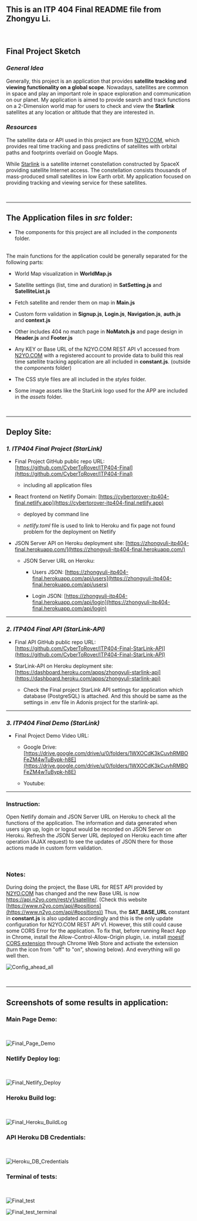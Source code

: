 ## This is an ITP 404 Final README file from Zhongyu Li.

<br>

## Final Project Sketch

### *General Idea*

Generally, this project is an application that provides **satellite tracking and viewing functionality on a global scope**. Nowadays, satellites are common in space and play an important role in space exploration and communication on our planet. My application is aimed to provide search and track functions on a 2-Dimension world map for users to check and view the **Starlink** satellites at any location or altitude that they are interested in.

### *Resources*

The satellite data or API used in this project are from [N2YO.COM](https://www.n2yo.com), which provides real time tracking and pass predictins of satellites with orbital paths and footprints overlaid on Google Maps.

While [Starlink](https://www.starlink.com) is a satellite internet constellation constructed by SpaceX providing satellite Internet access. The constellation consists thousands of mass-produced small satellites in low Earth orbit. My application focused on providing tracking and viewing service for these satellites.

<br>

---

## The Application files in *src* folder:

- The components for this project are all included in the *components* folder. 
<br>
The main functions for the application could be generally separated for the following parts:

  - World Map visualization in **WorldMap.js**
  - Satellite settings (list, time and duration) in **SatSetting.js** and **SatelliteList.js**
  - Fetch satellite and render them on map in **Main.js**
  - Custom form validation in **Signup.js**, **Login.js**, **Navigation.js**, **auth.js** and **context.js**
  - Other includes 404 no match page in **NoMatch.js** and page design in **Header.js** and **Footer.js** 

- Any KEY or Base URL of the N2YO.COM REST API v1 accessed from [N2YO.COM](https://www.n2yo.com) with a registered account to provide data to build this real time satellite tracking application are all included in **constant.js**. (outside the *components* folder)

- The CSS style files are all included in the *styles* folder.

- Some image assets like the StarLink logo used for the APP are included in the *assets* folder.

<br>

---

## Deploy Site:

### *1. ITP404 Final Project (StarLink)*

- Final Project GitHub public repo URL: [https://github.com/CyberToRover/ITP404-Final](https://github.com/CyberToRover/ITP404-Final)

  - including all application files 

- React frontend on Netlify Domain: [https://cybertorover-itp404-final.netlify.app](https://cybertorover-itp404-final.netlify.app)
  
  - deployed by command line

  - *netlify.toml* file is used to link to Heroku and fix page not found problem for the deployment on Netlify


- JSON Server API on Heroku deployment site: [https://zhongyuli-itp404-final.herokuapp.com/](https://zhongyuli-itp404-final.herokuapp.com/) 

  - JSON Server URL on Heroku: 
     - Users JSON: [https://zhongyuli-itp404-final.herokuapp.com/api/users](https://zhongyuli-itp404-final.herokuapp.com/api/users)
  
     - Login JSON: [https://zhongyuli-itp404-final.herokuapp.com/api/login](https://zhongyuli-itp404-final.herokuapp.com/api/login)


---

### *2. ITP404 Final API (StarLink-API)*

- Final API GitHub public repo URL: [https://github.com/CyberToRover/ITP404-Final-StarLink-API](https://github.com/CyberToRover/ITP404-Final-StarLink-API)


- StarLink-API on Heroku deployment site: [https://dashboard.heroku.com/apps/zhongyuli-starlink-api](https://dashboard.heroku.com/apps/zhongyuli-starlink-api)
  
  - Check the Final project StarLink API settings for application which database (PostgreSQL) is attached. And this should be same as the settings in .env file in Adonis project for the starlink-api. 

---

### *3. ITP404 Final Demo (StarLink)*

- Final Project Demo Video URL:
  - Google Drive: [https://drive.google.com/drive/u/0/folders/1WXOCdK3kCuvhRMBOFeZM4wTuBypk-h8E](https://drive.google.com/drive/u/0/folders/1WXOCdK3kCuvhRMBOFeZM4wTuBypk-h8E)

  - Youtube: 
  


---
### **Instruction**:
Open Netlify domain and JSON Server URL on Heroku to check all the functions of the application. The information and data generated when users sign up, login or logout would be recorded on JSON Server on Heroku. Refresh the JSON Server URL deployed on Heroku each time after operation (AJAX request) to see the updates of JSON there for those actions made in custom form validation.

<br>

### **Notes**:
During doing the project, the Base URL for REST API provided by [N2YO.COM](https://www.n2yo.com) has changed and the new Base URL is now  https://api.n2yo.com/rest/v1/satellite/. (Check this website [https://www.n2yo.com/api/#positions](https://www.n2yo.com/api/#positions)) Thus, the **SAT_BASE_URL** constant in **constant.js** is also updated accordingly and this is the only update configuration for N2YO.COM REST API v1. However, this still could cause some CORS Error for the application. To fix that, before running React App in Chrome, install the Allow-Control-Allow-Origin plugin, i.e. install [moesif CORS extension](https://chrome.google.com/webstore/detail/moesif-origin-cors-change/digfbfaphojjndkpccljibejjbppifbc?hl=en-US) through Chrome Web Store and activate the extension (turn the icon from "off" to "on", showing below). And everything will go well then.

![Config_ahead_all](Config_ahead_all.png)


<br>

---
## Screenshots of some results in application:

### Main Page Demo:
<br>

![Final_Page_Demo](Final_Page_Demo.png)

### Netlify Deploy log:
<br>

![Final_Netlify_Deploy](Final_Netlify_Deploy.png)

### Heroku Build log:
<br>

![Final_Heroku_BuildLog](Final_Heroku_BuildLog.png)

### API Heroku DB Credentials:
<br>

![Heroku_DB_Credentials](Heroku_DB_Credentials.png)

### Terminal of tests:
<br>

![Final_test](Final_test.png)

![Final_test_terminal](Final_test_terminal.png)